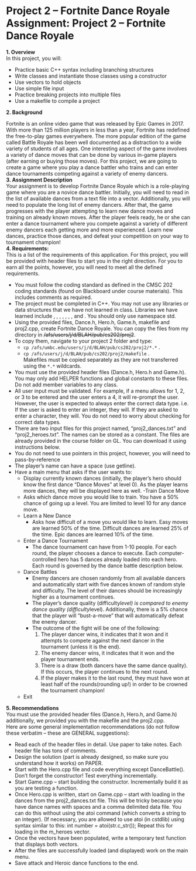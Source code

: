 # Project 2 – Fortnite Dance Royale <br> Assignment: Project 2 – Fortnite Dance Royale

**1. Overview**<br>
In this project, you will:<br>
- Practice basic C++ syntax including branching structures
- Write classes and instantiate those classes using a constructor
- Use vectors to hold objects
- Use simple file input
- Practice breaking projects into multiple files
- Use a makefile to compile a project


**2. Background**

Fortnite is an online video game that was released by Epic Games in 2017. With more than 125 million players in less than a year, Fortnite has redefined the free-to-play games everywhere. The more popular edition of the game called Battle Royale has been well documented as a distraction to a wide variety of students of all ages.
One interesting aspect of the game involves a variety of dance moves that can be done by various in-game players (after earning or buying those moves). For this project, we are going to create a game where you play a dance battler who trains and can enter dance tournaments competing against a variety of enemy dancers.<br>
**3. Assignment Description**<br>
Your assignment is to develop Fortnite Dance Royale which is a role-playing game where you are a novice dance battler. Initially, you will need to read in the list of available dances from a text file into a vector. Additionally, you will need to populate the long list of enemy dancers. After that, the game progresses with the player attempting to learn new dance moves and training on already known moves. After the player feels ready, he or she can enter a dance tournament where you compete against a variety of different enemy dancers each getting more and more experienced. Learn new dances, practice those dances, and defeat your competition on your way to tournament champion!
<br>**4. Requirements:**<br>
This is a list of the requirements of this application. For this project, you will be provided with header files to start you in the right direction. For you to earn all the points, however, you will need to meet all the defined requirements.
- You must follow the coding standard as defined in the CMSC 202 coding standards (found on Blackboard under course materials). This includes comments as required.
- The project must be completed in C++. You may not use any libraries or data structures that we have not learned in class. Libraries we have learned include <iostream>, <fstream>, <iomanip>, <vector>, <cmath>, <ctime>, <cstdlib>, and <string>. You should only use namespace std.
- Using the provided files, Dance.h, Hero.h, Game.h, makefile and proj2.cpp, create Fortnite Dance Royale. You can copy the files from my directory in ~~/afs/users/j/d/BLAH/pub/cs202/proj2~~. 
- To copy them, navigate to your project 2 folder and type:
  - ```cp /afs/umbc.edu/users/j/d/BLAH/pub/cs202/proj2/*.*``` .<br>
  - ```cp /afs/users/j/d/BLAH/pub/cs202/proj2/makefile``` .<br>
Makefiles must be copied separately as they are not transferred using the ```*.*``` wildcards.
- You must use the provided header files (Dance.h, Hero.h and Game.h). You may only add HELPER functions and global constants to these files. Do not add member variables to any class.<br>
- All user input must be validated. For example, if a menu allows for 1, 2, or 3 to be entered and the user enters a 4, it will re-prompt the user. However, the user is expected to always enter the correct data type. i.e. If the user is asked to enter an integer, they will. If they are asked to enter a character, they will. You do not need to worry about checking for correct data types.<br>
- There are two input files for this project named, “proj2_dances.txt” and “proj2_heroes.txt”. The names can be stored as a constant. The files are already provided in the course folder on GL. You can download it using instructions below.<br>
- You do not need to use pointers in this project, however, you will need to pass-by-reference
- The player’s name can have a space (use getline).
- Have a main menu that asks if the user wants to:
  - Display currently known dances (initially, the player’s hero should know the first dance “Dance Moves” at level 0). As the player learns more dances, they will be displayed here as well.
  -Train Dance Move
   - Asks which dance move you would like to train. You have a 50% chance of going up a level. You are limited to level 10 for any dance move.
  - Learn a New Dance
    - Asks how difficult of a move you would like to learn. Easy moves are learned 50% of the time. Difficult dances are learned 25% of the time. Epic dances are learned 10% of the time.
  - Enter a Dance Tournament
    - The dance tournament can have from 1-10 people. For each round, the player chooses a dance to execute. Each computer-controlled hero has 5 dances already loaded into each hero. Each round is governed by the dance battle description below.
  - Dance Battles
    - Enemy dancers are chosen randomly from all available dancers and automatically start with five dances known of random style and difficulty. The level of their dances should be increasingly higher as a tournament continues.
    - The player’s dance quality (difficulty*level) is compared to enemy dance quality (difficulty*level). Additionally, there is a 5% chance that the player will “bust-a-move” that will automatically defeat the enemy dancer.
    - The outcome of the fight will be one of the following:
      1. The player dancer wins, it indicates that it won and it attempts to compete against the next dancer in the tournament (unless it is the end).
      2. The enemy dancer wins, it indicates that it won and the player tournament ends.
      3. There is a draw (both dancers have the same dance quality). If this occurs, the player continues to the next round.
      4. If the player makes it to the last round, they must have won at least half of the rounds(rounding up!) in order to be crowned the tournament champion!
  - Exit<br>
  
**5. Recommendations**<br>
You must use the provided header files (Dance.h, Hero.h, and Game.h) additionally, we provided you with the makefile and the proj2.cpp. <br>
Here are some general implementation recommendations (do not follow these verbatim – these are GENERAL suggestions):<br>
- Read each of the header files in detail. Use paper to take notes. Each header file has tons of comments.
- Design the solution (part is already designed, so make sure you understand how it works) on PAPER.
- Start with the Hero.cpp file and code everything except DanceBattle(). Don’t forget the constructor! Test everything incrementally.
- Start Game.cpp – start building the constructor. Incrementally build it as you are testing a function.
- Once Hero.cpp is written, start on Game.cpp – start with loading in the dances from the proj2_dances.txt file. This will be tricky because you have dance names with spaces and a comma delimited data file. You can do this without using the atoi command (which converts a string to an integer). (If necessary, you are allowed to use atoi (in cstdlib) using syntax similar to this: int number = atoi(str.c_str()); Repeat this for loading in the m_heroes vector.
- Once the vectors have been populated, write a temporary test function that displays both vectors. 
- After the files are successfully loaded (and displayed) work on the main menu.
- Save attack and Heroic dance functions to the end.
